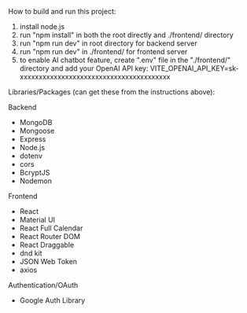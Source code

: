 How to build and run this project:
1. install node.js  
2. run "npm install" in both the root directly and ./frontend/ directory  
3. run "npm run dev" in root directory for backend server
4. run "npm run dev" in ./frontend/ for frontend server
5. to enable AI chatbot feature, create ".env" file in the "./frontend/" directory and add your OpenAI API key: VITE_OPENAI_API_KEY=sk-xxxxxxxxxxxxxxxxxxxxxxxxxxxxxxxxxxxxxxxx

Libraries/Packages (can get these from the instructions above):

Backend
- MongoDB
- Mongoose
- Express 
- Node.js  
- dotenv  
- cors
- BcryptJS
- Nodemon

Frontend
- React
- Material UI  
- React Full Calendar  
- React Router DOM
- React Draggable
- dnd kit
- JSON Web Token
- axios

Authentication/OAuth
- Google Auth Library
